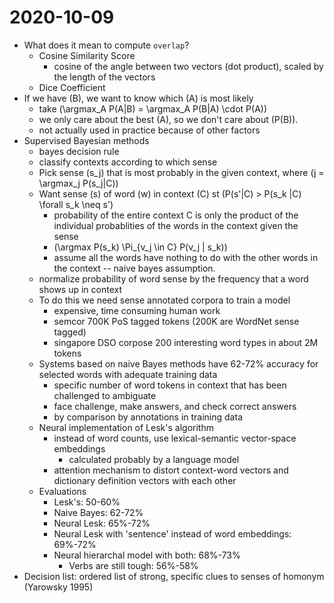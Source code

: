 # 2020-10-09

* What does it mean to compute `overlap`?
  * Cosine Similarity Score
    * cosine of the angle between two vectors (dot product), scaled by the length of the vectors
  * Dice Coefficient
* If we have \(B\), we want to know which \(A\) is most likely
  * take \(\argmax_A P(A|B) = \argmax_A P(B|A) \cdot P(A)\)
  * we only care about the best \(A\), so we don't care about \(P(B)\).
  * not actually used in practice because of other factors 
* Supervised Bayesian methods
  * bayes decision rule
  * classify contexts according to which sense
  * Pick sense \(s_j\) that is most probably in the given context, where \(j = \argmax_j P(s_j|C)\)
  * Want sense \(s\) of word \(w\) in context \(C\) st \(P(s'|C) > P(s_k |C) \forall s_k \neq s'\)
    * probability of the entire context C is only the product of the individual probablities of the words in the context given the sense
    * \(\argmax P(s_k) \Pi_{v_j \in C} P(v_j | s_k)\)
    * assume all the words have nothing to do with the other words in the context -- naive bayes assumption.
  * normalize probability of word sense by the frequency that a word shows up in context
  * To do this we need sense annotated corpora to train a model 
    * expensive, time consuming human work
    * semcor 700K PoS tagged tokens (200K are WordNet sense tagged)
    * singapore DSO corpose 200 interesting word types  in about 2M tokens
  * Systems based on naive Bayes methods have 62-72% accuracy for selected words with adequate training data
    * specific number of word tokens in context that has been challenged to ambiguate
    * face challenge, make answers, and check correct answers
    * by comparison by annotations in training data
  * Neural implementation of Lesk's algorithm
    * instead of word counts, use lexical-semantic vector-space embeddings
      * calculated probably by a language model
    * attention mechanism to distort context-word vectors and dictionary definition vectors with each other
  * Evaluations
    * Lesk's: 50-60%
    * Naive Bayes: 62-72%
    * Neural Lesk: 65%-72%
    * Neural Lesk with 'sentence' instead of word embeddings: 69%-72%
    * Neural hierarchal model with both: 68%-73%
      * Verbs are still tough: 56%-58%
* Decision list: ordered list of strong, specific clues to senses of homonym (Yarowsky 1995)
